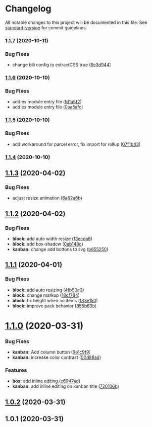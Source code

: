 # Changelog

All notable changes to this project will be documented in this file. See [standard-version](https://github.com/conventional-changelog/standard-version) for commit guidelines.

### [1.1.7](https://github.com/anydown/anydown-monorepo/compare/v1.6.1...v1.1.7) (2020-10-11)


### Bug Fixes

* change bili config to extractCSS true ([8e3d944](https://github.com/anydown/anydown-monorepo/commit/8e3d9443dda7dc052b968e96469d3cca2c516b70))

### [1.1.6](https://github.com/anydown/anydown-monorepo/compare/v1.1.5...v1.1.6) (2020-10-10)


### Bug Fixes

* add es module entry file ([fd1a5f2](https://github.com/anydown/anydown-monorepo/commit/fd1a5f2bfeacf5517df4780f7717b5786a098407))
* add es module entry file ([0aa5afc](https://github.com/anydown/anydown-monorepo/commit/0aa5afc53f7d0ca6f393136ca0538a8e5d71d324))

### [1.1.5](https://github.com/anydown/anydown-monorepo/compare/v1.1.4...v1.1.5) (2020-10-10)


### Bug Fixes

* add workaround for parcel error, fix import for rollup ([07f1b43](https://github.com/anydown/anydown-monorepo/commit/07f1b430ddf69bcb20d92318f7855de32794393a))

### [1.1.4](https://github.com/anydown/anydown-monorepo/compare/v0.2.6...v1.1.4) (2020-10-10)

<a name="1.1.3"></a>
## [1.1.3](https://github.com/anydown/anydown-core/compare/v1.1.2...v1.1.3) (2020-04-02)


### Bug Fixes

* adjust resize animation ([6a62a6b](https://github.com/anydown/anydown-core/commit/6a62a6b))



<a name="1.1.2"></a>
## [1.1.2](https://github.com/anydown/anydown-core/compare/v1.1.1...v1.1.2) (2020-04-02)


### Bug Fixes

* **block:** add auto width resize ([f3ecda6](https://github.com/anydown/anydown-core/commit/f3ecda6))
* **block:** add box-shadow ([0eb148c](https://github.com/anydown/anydown-core/commit/0eb148c))
* **kanban:** change add bottons to svg ([b655250](https://github.com/anydown/anydown-core/commit/b655250))



<a name="1.1.1"></a>
## [1.1.1](https://github.com/anydown/anydown-core/compare/v1.1.0...v1.1.1) (2020-04-01)


### Bug Fixes

* **block:** add auto resizing ([4fb50e3](https://github.com/anydown/anydown-core/commit/4fb50e3))
* **block:** change markup ([18cf784](https://github.com/anydown/anydown-core/commit/18cf784))
* **block:** fix height when no items ([f33e150](https://github.com/anydown/anydown-core/commit/f33e150))
* **block:** improve pack behavior ([855b63b](https://github.com/anydown/anydown-core/commit/855b63b))



<a name="1.1.0"></a>
# [1.1.0](https://github.com/anydown/anydown-core/compare/v1.0.2...v1.1.0) (2020-03-31)


### Bug Fixes

* **kanban:** Add column button ([9e1c9f9](https://github.com/anydown/anydown-core/commit/9e1c9f9))
* **kanban:** increase color contrast ([00d88ad](https://github.com/anydown/anydown-core/commit/00d88ad))


### Features

* **box:** add inline editing ([c6947ad](https://github.com/anydown/anydown-core/commit/c6947ad))
* **kanban:** add inline editing on kanban title ([720106b](https://github.com/anydown/anydown-core/commit/720106b))



<a name="1.0.2"></a>
## [1.0.2](https://github.com/anydown/anydown-core/compare/v1.0.1...v1.0.2) (2020-03-31)



<a name="1.0.1"></a>
## 1.0.1 (2020-03-31)
